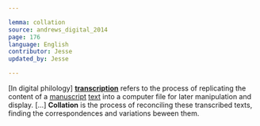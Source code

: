 ```yaml
---

lemma: collation
source: andrews_digital_2014
page: 176
language: English
contributor: Jesse
updated_by: Jesse

---
```


[In digital philology] **[transcription](transcription.html)** refers to the process of replicating the content of a [manuscript](manuscript.htm) [text](text.html) into a computer file for later manipulation and display. […] **Collation** is the process of reconciling these transcribed texts, finding the correspondences and variations beween them. 

